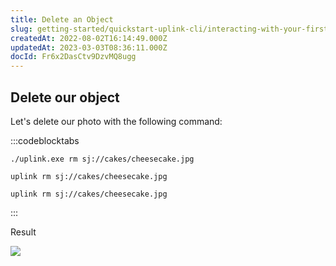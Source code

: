 ```yaml
---
title: Delete an Object
slug: getting-started/quickstart-uplink-cli/interacting-with-your-first-object/delete-an-object
createdAt: 2022-08-02T16:14:49.000Z
updatedAt: 2023-03-03T08:36:11.000Z
docId: Fr6x2DasCtv9DzvMQ8ugg
---
```


## Delete our object

Let's delete our photo with the following command:

:::codeblocktabs
```windows
./uplink.exe rm sj://cakes/cheesecake.jpg
```

```macos
uplink rm sj://cakes/cheesecake.jpg
```

```linux
uplink rm sj://cakes/cheesecake.jpg
```
:::

Result

![](https://archbee-image-uploads.s3.amazonaws.com/kv3plx2xmXcUGcVl4Lttj/S3cXDL76beDFiDktMTcDU_deleteobject.png)


